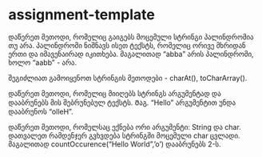 # assignment-template

დაწერეთ მეთოდი, რომელიც გაიგებს მოცემული სტრინგი პალინდრომია თუ არა.
პალინდრომი ნიშნავს ისეთ ტექსტს, რომელიც ორივე მხრიდან ერთი და იმავენაირად იკითხება.
მაგალითად “abba” არის პალინდრომი, ხოლო  “aabb” - არა.

შეგიძლიათ გამოიყენოთ სტრინგის მეთოდები - charAt(), toCharArray().


დაწერეთ მეთოდი, რომელიც მიიღებს სტრინგს არგუმენტად და დააბრუნებს მის შებრუნებულ ტექსტს.
Მაგ. “Hello” არგუმენტით უნდა დააბრუნოს “olleH”.

	
დაწერეთ მეთოდი, რომელსაც ექნება ორი არგუმენტი: String და char.
დათვალეთ რამდენჯერ გვხვდება სტრინგში მოცემული char ცვლადი.
მაგალითად countOccurence(“Hello World”,’o’) დააბრუნებს 2-ს.



 
